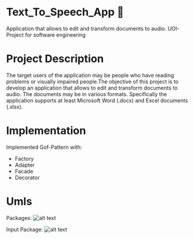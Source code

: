 # Text_To_Speech_App :speech_balloon:
Application that allows to edit and transform documents to  audio. UOI-Project for software engineering 

# Project Description
The target users of the application may be people who have reading problems or visually impaired people.The objective of this project is to develop an application that allows to edit and transform documents to audio. The documents may be in various formats. Specifically the application supports at least Microsoft Word (.docx) and Excel documents (.xlsx). 

# Implementation
Implemented Gof-Pattern with:
 - Factory
 - Adapter
 - Facade
 - Decorator

# Umls

Packages:
![alt text](https://github.com/Georgemouts/Text_To_Speech_App/blob/main/UMLS/packages.png)

Input Package:
![alt text](https://github.com/Georgemouts/Text_To_Speech_App/blob/main/UMLS/input_package.png)

